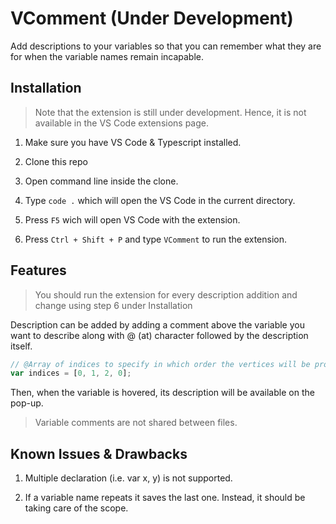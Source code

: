 # VComment (Under Development)

Add descriptions to your variables so that you can remember what they are for when the variable names remain incapable.

## Installation

> Note that the extension is still under development. Hence, it is not available in the VS Code extensions page.

1. Make sure you have VS Code & Typescript installed.

2. Clone this repo

3. Open command line inside the clone.

4. Type `code .` which will open the VS Code in the current directory.

5. Press `F5` wich will open VS Code with the extension.

6. Press `Ctrl + Shift + P` and type `VComment` to run the extension.

## Features

> You should run the extension for every description addition and change using step 6 under Installation

Description can be added by adding a comment above the variable you want to describe along with @ (at) character followed by the description itself.

```js
// @Array of indices to specify in which order the vertices will be processed
var indices = [0, 1, 2, 0];
```

Then, when the variable is hovered, its description will be available on the pop-up.

> Variable comments are not shared between files.

## Known Issues & Drawbacks

1. Multiple declaration (i.e. var x, y) is not supported.

2. If a variable name repeats it saves the last one. Instead, it should be taking care of the scope.
